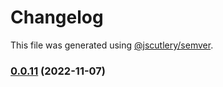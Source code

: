 # Changelog

This file was generated using [@jscutlery/semver](https://github.com/jscutlery/semver).

### [0.0.11](https://github.com/notional-finance/notional-monorepo/compare/contracts-0.0.10...contracts-0.0.11) (2022-11-07)

